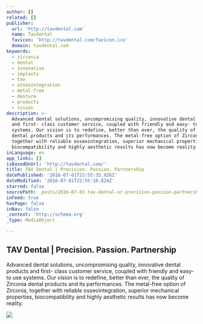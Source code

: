 ```yaml
---
author: []
related: []
publisher:
  url: 'http://tavdental.com'
  name: Tavdental
  favicon: 'http://tavdental.com/favicon.ico'
  domain: tavdental.com
keywords:
  - zirconia
  - dental
  - innovative
  - implants
  - tav
  - osseointegration
  - metal-free
  - denture
  - products
  - vision
description: >-
  Advanced dental solutions, uncompromising quality, innovative dental products
  and first- class customer service, coupled with friendly and easy- to use
  systems. Our vision is to redefine, better than ever, the quality of Zirconia
  dental products and its performances. The metal-free option of Zirconia,
  together with reliable osseointegration, superior mechanical properties,
  biocompatibility and highly aesthetic results has now become reality.
inLanguage: en
app_links: []
isBasedOnUrl: 'http://tavdental.com/'
title: TAV Dental | Precision. Passion. Partnership
datePublished: '2016-07-01T22:55:35.926Z'
dateModified: '2016-07-01T22:55:10.824Z'
starred: false
sourcePath: _posts/2016-07-01-tav-dental-or-precision-passion-partnership.md
inFeed: true
hasPage: false
inNav: false
_context: 'http://schema.org'
_type: MediaObject

---
```

<article style=""><h1>TAV Dental | Precision. Passion. Partnership</h1><p>Advanced dental solutions, uncompromising quality, innovative dental products and first- class customer service, coupled with friendly and easy- to use systems. Our vision is to redefine, better than ever, the quality of Zirconia dental products and its performances. The metal-free option of Zirconia, together with reliable osseointegration, superior mechanical properties, biocompatibility and highly aesthetic results has now become reality.</p><img src="http://tavdental.com/wp-content/uploads/2015/11/CE-Web.jpg" /></article>